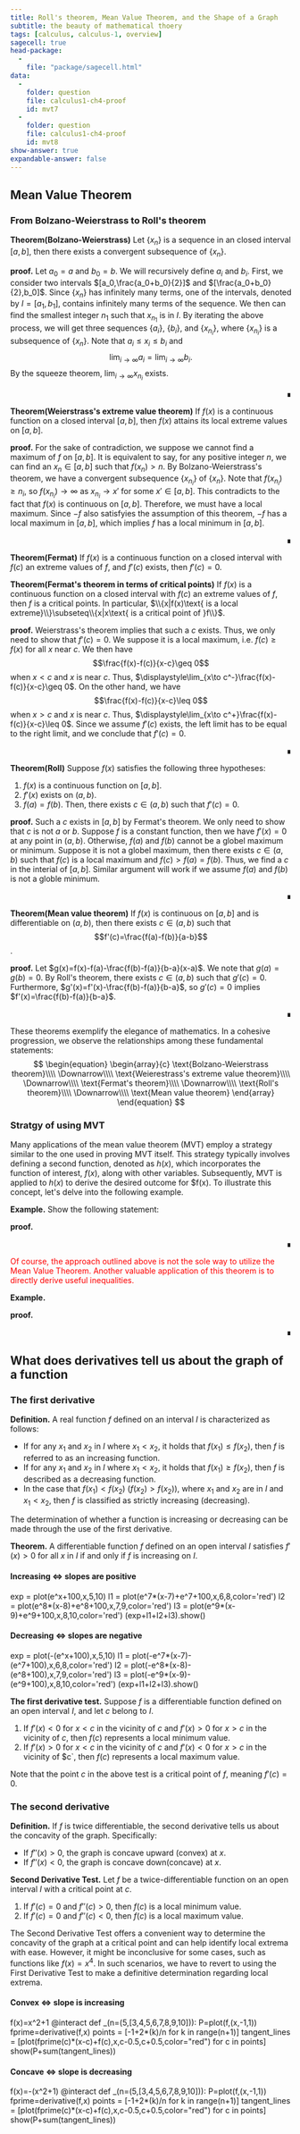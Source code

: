 ```yaml
---
title: Roll's theorem, Mean Value Theorem, and the Shape of a Graph
subtitle: the beauty of mathematical thoery
tags: [calculus, calculus-1, overview]
sagecell: true
head-package:
  -
    file: "package/sagecell.html"
data:
  -
    folder: question
    file: calculus1-ch4-proof
    id: mvt7
  -
    folder: question
    file: calculus1-ch4-proof
    id: mvt8
show-answer: true
expandable-answer: false
---
```


## Mean Value Theorem

### From Bolzano-Weierstrass to Roll's theorem

**Theorem(Bolzano-Weierstrass)** Let $\{x_n\}$ is a sequence in an closed interval $[a,b]$, then there exists a convergent subsequence of $\{x_n\}$.

**proof.** Let $a_0=a$ and $b_0=b$. We will recursively define $a_i$ and $b_i$. First, we consider two intervals $[a_0,\frac{a_0+b_0}{2}]$ and $[\frac{a_0+b_0}{2},b_0]$. Since $\{x_n\}$ has infinitely many terms, one of the intervals, denoted by $I=[a_1,b_1]$, contains infinitely many terms of the sequence. We then can find the smallest integer $n_1$ such that $x_{n_1}$ is in $I$. By iterating the above process, we will get three sequences $\{a_i\}$, $\{b_i\}$, and $\{x_{n_i}\}$, where $\{x_{n_i}\}$ is a subsequence of $\{x_n\}$. Note that $a_i\leq x_i\leq b_i$ and
$$\lim_{i\to\infty}a_i =\lim_{i\to\infty} b_i.$$
By the squeeze theorem, $\displaystyle\lim_{i\to\infty}x_{n_i}$ exists.<div style="text-align: right;">∎</div>

**Theorem(Weierstrass's extreme value theorem)** If $f(x)$ is a continuous function on a closed interval $[a,b]$, then $f(x)$ attains its local extreme values on $[a,b]$.

**proof.** For the sake of contradiction, we suppose we cannot find a maximum of $f$ on $[a,b]$. It is equivalent to say, for any positive integer $n$, we can find an $x_n\in[a,b]$ such that $f(x_n)>n$. By Bolzano-Weierstrass's theorem, we have a convergent subsequence $\{x_{n_i}\}$ of $\{x_n\}$. Note that $f(x_{n_i})\geq n_i$, so $f(x_{n_i})\to\infty$ as $x_{n_i}\to x'$ for some $x'\in [a,b]$. This contradicts to the fact that $f(x)$ is continuous on $[a,b]$. Therefore, we must have a local maximum. Since $-f$ also satisfyies the assumption of this theorem, $-f$ has a local maximum in $[a,b]$, which implies $f$ has a local minimum in $[a,b]$.<div style="text-align: right;">∎</div>

**Theorem(Fermat)** If $f(x)$ is a continuous function on a closed interval with $f(c)$ an extreme values of $f$, and $f'(c)$ exists, then $f'(c)=0$.

**Theorem(Fermat's theorem in terms of critical points)** If $f(x)$ is a continuous function on a closed interval with $f(c)$ an extreme values of $f$, then $f$ is a critical points. In particular, $\\{x|f(x)\text{ is a local extreme}\\}\subseteq\\{x|x\text{ is a critical point of }f\\}$.

**proof.** Weierstrass's theorem implies that such a $c$ exists. Thus, we only need to show that $f'(c)=0$. We suppose it is a local maximum, i.e. $f(c)\geq f(x)$ for all $x$ near $c$. We then have
$$\frac{f(x)-f(c)}{x-c}\geq 0$$
when $x<c$ and $x$ is near $c$. Thus, $\displaystyle\lim_{x\to c^-}\frac{f(x)-f(c)}{x-c}\geq 0$. On the other hand, we have
$$\frac{f(x)-f(c)}{x-c}\leq 0$$
when $x>c$ and $x$ is near $c$. Thus, $\displaystyle\lim_{x\to c^+}\frac{f(x)-f(c)}{x-c}\leq 0$.
Since we assume $f'(c)$ exists, the left limit has to be equal to the right limit, and we conclude that $f'(c)=0$.<div style="text-align: right;">∎</div>

**Theorem(Roll)** Suppose $f(x)$ satisfies the following three hypotheses:
1. $f(x)$ is a continuous function on $[a,b]$.
2. $f'(x)$ exists on $(a,b)$.
3. $f(a)=f(b)$.
Then, there exists $c\in (a,b)$ such that $f'(c)=0$.

**proof.** Such a $c$ exists in $[a,b]$ by Fermat's theorem. We only need to show that $c$ is not $a$ or $b$. Suppose $f$ is a constant function, then we have $f'(x)=0$ at any point in $(a,b)$. Otherwise, $f(a)$ and $f(b)$ cannot be a globel maximum or minimum. Suppose it is not a globel maximum, then there exists $c\in(a,b)$ such that $f(c)$ is a local maximum and $f(c)>f(a)=f(b)$. Thus, we find a $c$ in the interial of $[a,b]$. Similar argument will work if we assume $f(a)$ and $f(b)$ is not a globle minimum.<div style="text-align: right;">∎</div>

**Theorem(Mean value theorem)** If $f(x)$ is continuous on $[a,b]$ and is differentiable on $(a,b)$, then there exists $c\in(a,b)$ such that 
$$f'(c)=\frac{f(a)-f(b)}{a-b}$$.

**proof.** Let $g(x)=f(x)-f(a)-\frac{f(b)-f(a)}{b-a}(x-a)$. We note that $g(a)=g(b)=0$. By Roll's theorem, there exists $c\in(a,b)$ such that $g'(c)=0$. Furthermore, $g'(x)=f'(x)-\frac{f(b)-f(a)}{b-a}$, so $g'(c)=0$ implies $f'(x)=\frac{f(b)-f(a)}{b-a}$.<div style="text-align: right;">∎</div>

These theorems exemplify the elegance of mathematics. In a cohesive progression, we observe the relationships among these fundamental statements:
$$
\begin{equation}
  \begin{array}{c}
    \text{Bolzano-Weierstrass theorem}\\\\
    \Downarrow\\\\
    \text{Weierestrass's extreme value theorem}\\\\
    \Downarrow\\\\
    \text{Fermat's theorem}\\\\
    \Downarrow\\\\
    \text{Roll's theorem}\\\\
    \Downarrow\\\\
    \text{Mean value theorem}
  \end{array}
\end{equation}
$$

### Stratgy of using MVT

Many applications of the mean value theorem (MVT) employ a strategy similar to the one used in proving MVT itself. This strategy typically involves defining a second function, denoted as $h(x)$, which incorporates the function of interest, $f(x)$, along with other variables. Subsequently, MVT is applied to $h(x)$ to derive the desired outcome for $f(x). To illustrate this concept, let's delve into the following example.

**Example.** Show the following statement: <div id='question-question-calculus1-ch4-proof-mvt7'></div>

**proof.** <div id='answer-question-calculus1-ch4-proof-mvt7'></div></p><div style="text-align: right;">∎</div>

<p style="color:red">Of course, the approach outlined above is not the sole way to utilize the Mean Value Theorem. Another valuable application of this theorem is to directly derive useful inequalities.

**Example.** <div id='question-question-calculus1-ch4-proof-mvt8'></div>

**proof.** <div id='answer-question-calculus1-ch4-proof-mvt8'></div><div style="text-align: right;">∎</div>

## What does derivatives tell us about the graph of a function

### The first derivative

**Definition.** A real function $f$ defined on an interval $I$ is characterized as follows:
- If for any $x_1$ and $x_2$ in $I$ where $x_1 < x_2$, it holds that $f(x_1) \leq f(x_2)$, then $f$ is referred to as an increasing function.
- If for any $x_1$ and $x_2$ in $I$ where $x_1 < x_2$, it holds that $f(x_1) \geq f(x_2)$, then $f$ is described as a decreasing function.
- In the case that $f(x_1) < f(x_2)$ ($f(x_2) > f(x_2)$), where $x_1$ and $x_2$ are in $I$ and $x_1 < x_2$, then $f$ is classified as strictly increasing (decreasing).

The determination of whether a function is increasing or decreasing can be made through the use of the first derivative.

**Theorem.** A differentiable function $f$ defined on an open interval $I$ satisfies $f'(x) > 0$ for all $x$ in $I$ if and only if $f$ is increasing on $I$.

#### Increasing <=> slopes are positive
<div class='compute'>
exp = plot(e^x+100,x,5,10)
l1 = plot(e^7*(x-7)+e^7+100,x,6,8,color='red')
l2 = plot(e^8*(x-8)+e^8+100,x,7,9,color='red')
l3 = plot(e^9*(x-9)+e^9+100,x,8,10,color='red')
(exp+l1+l2+l3).show()
</div>

#### Decreasing <=> slopes are negative 
<div class='compute'>
exp = plot(-(e^x+100),x,5,10)
l1 = plot(-e^7*(x-7)-(e^7+100),x,6,8,color='red')
l2 = plot(-e^8*(x-8)-(e^8+100),x,7,9,color='red')
l3 = plot(-e^9*(x-9)-(e^9+100),x,8,10,color='red')
(exp+l1+l2+l3).show()
</div>

**The first derivative test.** Suppose $f$ is a differentiable function defined on an open interval $I$, and let $c$ belong to $I$.
1. If $f'(x) < 0$ for $x < c$ in the vicinity of $c$ and $f'(x) > 0$ for $x > c$ in the vicinity of $c$, then $f(c)$ represents a local minimum value.
2. If $f'(x) > 0$ for $x < c$ in the vicinity of $c$ and $f'(x) < 0$ for $x > c$ in the vicinity of $c`, then $f(c)$ represents a local maximum value.

Note that the point $c$ in the above test is a critical point of $f$, meaning $f'(c) = 0$.

### The second derivative

**Definition.** If $f$ is twice differentiable, the second derivative tells us about the concavity of the graph. Specifically:
- If $f''(x) > 0$, the graph is concave upward (convex) at $x$.
- If $f''(x) < 0$, the graph is concave down(concave) at $x$.

**Second Derivative Test.** Let $f$ be a twice-differentiable function on an open interval $I$ with a critical point at $c$.
1. If $f'(c) = 0$ and $f''(c) > 0$, then $f(c)$ is a local minimum value.
2. If $f'(c) = 0$ and $f''(c) < 0$, then $f(c)$ is a local maximum value.

The Second Derivative Test offers a convenient way to determine the concavity of the graph at a critical point and can help identify local extrema with ease. However, it might be inconclusive for some cases, such as functions like $f(x) = x^4$. In such scenarios, we have to revert to using the First Derivative Test to make a definitive determination regarding local extrema.

#### Convex <=> slope is increasing
<div class='compute'>
f(x)=x^2+1
@interact
def _(n=(5,[3,4,5,6,7,8,9,10])):
    P=plot(f,(x,-1,1))
    fprime=derivative(f,x)
    points = [-1+2*(k)/n for k in range(n+1)]
    tangent_lines = [plot(fprime(c)*(x-c)+f(c),x,c-0.5,c+0.5,color="red") for c in points]
    show(P+sum(tangent_lines))
</div>

#### Concave <=> slope is decreasing
<div class='compute'>
f(x)=-(x^2+1)
@interact
def _(n=(5,[3,4,5,6,7,8,9,10])):
    P=plot(f,(x,-1,1))
    fprime=derivative(f,x)
    points = [-1+2*(k)/n for k in range(n+1)]
    tangent_lines = [plot(fprime(c)*(x-c)+f(c),x,c-0.5,c+0.5,color="red") for c in points]
    show(P+sum(tangent_lines))
</div>
